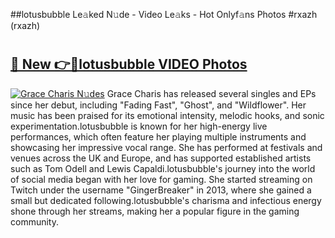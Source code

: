 ##lotusbubble Le𝚊ked N𝚞de - Video Le𝚊ks - Hot Onlyf𝚊ns Photos #rxazh (rxazh)

# <h2><a href="https://mediaupload.pro?title=lotusbubble&ref=9FEB">🔗 New 👉🔴lotusbubble VIDEO Photos</a></h2>

[![Grace Charis N𝚞des](https://i.imgur.com/rIISA9y.gif)](https://mediaupload.pro?title=lotusbubble&ref=9FEB)
Grace Charis has released several singles and EPs since her debut, including "Fading Fast", "Ghost", and "Wildflower". Her music has been praised for its emotional intensity, melodic hooks, and sonic experimentation.lotusbubble is known for her high-energy live performances, which often feature her playing multiple instruments and showcasing her impressive vocal range. She has performed at festivals and venues across the UK and Europe, and has supported established artists such as Tom Odell and Lewis Capaldi.lotusbubble's journey into the world of social media began with her love for gaming. She started streaming on Twitch under the username "GingerBreaker" in 2013, where she gained a small but dedicated following.lotusbubble's charisma and infectious energy shone through her streams, making her a popular figure in the gaming community.
